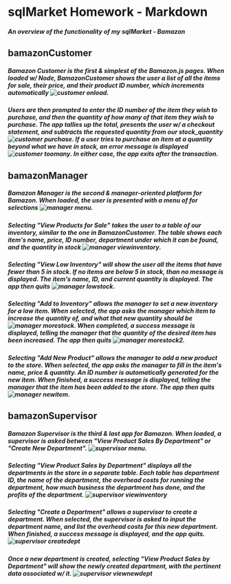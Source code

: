 # **sqlMarket Homework - Markdown**

##### An overview of the functionality of my sqlMarket - Bamazon

## **bamazonCustomer**

##### Bamazon Customer is the first & simplest of the Bamazon.js pages. When loaded w/ Node, BamazonCustomer shows the user a list of all the items for sale, their price, and their product ID number, which increments automatically ![customer onload](https://raw.githubusercontent.com/maxfaneuff/sqlMarket/master/images/customer%20onload.png).

##### Users are then prompted to enter the ID number of the item they wish to purchase, and then the quantity of how many of that item they wish to purchase. The app tallies up the total, presents the user w/ a checkout statement, and subtracts the requested quantity from our stock_quantity ![customer purchase](https://raw.githubusercontent.com/maxfaneuff/sqlMarket/master/images/customer%20purchase.png). If a user tries to purchase an item at a quantity beyond what we have in stock, an error message is displayed ![customer toomany](https://raw.githubusercontent.com/maxfaneuff/sqlMarket/master/images/customer%20toomany.png). In either case, the app exits after the transaction.

## **bamazonManager**

##### Bamazon Manager is the second & manager-oriented platform for Bamazon. When loaded, the user is presented with a menu of for selections ![manager menu](https://raw.githubusercontent.com/maxfaneuff/sqlMarket/master/images/manager%20menu.png).

##### Selecting "View Products for Sale" takes the user to a table of our inventory, similar to the one in BamazonCustomer. The table shows each item's name, price, ID number, department under which it can be found, and the quantity in stock ![manager viewinventory](https://raw.githubusercontent.com/maxfaneuff/sqlMarket/master/images/manager%20viewinventory.png).

##### Selecting "View Low Inventory" will show the user all the items that have fewer than 5 in stock. If no items are below 5 in stock, than no message is displayed. The item's name, ID, and current quantity is displayed. The app then quits ![manager lowstock](https://raw.githubusercontent.com/maxfaneuff/sqlMarket/master/images/manager%20lowstock.png).

##### Selecting "Add to Inventory" allows the manager to set a new inventory for a low item. When selected, the app asks the manager which item to increase the quantity of, and what that new quantity should be ![manager morestock](https://raw.githubusercontent.com/maxfaneuff/sqlMarket/master/images/manager%20morestock.png). When completed, a success message is displayed, telling the manager that the quantity of the desired item has been increased. The app then quits ![manager morestock2](<https://raw.githubusercontent.com/maxfaneuff/sqlMarket/master/images/manager%20morestock%20(2).png>).

##### Selecting "Add New Product" allows the manager to add a new product to the store. When selected, the app asks the manager to fill in the item's name, price & quantity. An ID number is automatically generated for the new item. When finished, a success message is displayed, telling the manager that the item has been added to the store. The app then quits ![manager newitem](https://raw.githubusercontent.com/maxfaneuff/sqlMarket/master/images/manager%20newitem.png).

## **bamazonSupervisor**

##### Bamazon Supervisor is the third & last app for Bamazon. When loaded, a supervisor is asked between "View Product Sales By Department" or "Create New Department". ![supervisor menu](https://raw.githubusercontent.com/maxfaneuff/sqlMarket/master/images/supervisor%20menu.png).

##### Selecting "View Product Sales by Department" displays all the departments in the store in a separate table. Each table has department ID, the name of the department, the overhead costs for running the department, how much business the department has done, and the profits of the department. ![supervisor viewinventory](https://raw.githubusercontent.com/maxfaneuff/sqlMarket/master/images/supervisor%20viewinventory.png)

##### Selecting "Create a Department" allows a supervisor to create a department. When selected, the supervisor is asked to input the department name, and list the overhead costs for this new department. When finished, a success message is displayed, and the app quits. ![supervisor createdept](https://raw.githubusercontent.com/maxfaneuff/sqlMarket/master/images/supervisor%20newdept.png)

##### Once a new department is created, selecting "View Product Sales by Department" will show the newly created department, with the pertinent data associated w/ it. ![supervisor viewnewdept](https://raw.githubusercontent.com/maxfaneuff/sqlMarket/master/images/supervisor%20viewnewdept.png)
